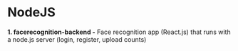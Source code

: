 # NodeJS

**1. facerecognition-backend -** Face recognition app (React.js) that runs with a node.js server (login, register, upload counts)

